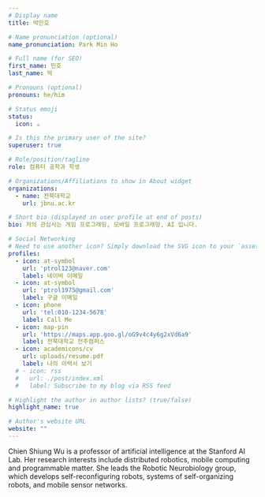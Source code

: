 ```yaml
---
# Display name
title: 박민호

# Name pronunciation (optional)
name_pronunciation: Park Min Ho

# Full name (for SEO)
first_name: 민호
last_name: 박

# Pronouns (optional)
pronouns: he/him

# Status emoji
status:
  icon: ☕️

# Is this the primary user of the site?
superuser: true

# Role/position/tagline
role: 컴퓨터 공학과 학생

# Organizations/Affiliations to show in About widget
organizations:
  - name: 전북대학교
    url: jbnu.ac.kr

# Short bio (displayed in user profile at end of posts)
bio: 저의 관심사는 게임 프로그래밍, 모바일 프로그래밍, AI 입니다.

# Social Networking
# Need to use another icon? Simply download the SVG icon to your `assets/media/icons/` folder.
profiles:
  - icon: at-symbol
    url: 'ptrol123@naver.com'
    label: 네이버 이메일
  - icon: at-symbol
    url: 'ptrol1975@gmail.com'
    label: 구글 이메일
  - icon: phone
    url: 'tel:010-1234-5678'
    label: Call Me
  - icon: map-pin
    url: 'https://maps.app.goo.gl/oG9v4c4y6g2xVd6a9'
    label: 전북대학교 전주캠퍼스
  - icon: academicons/cv
    url: uploads/resume.pdf
    label: 나의 이력서 보기
  # - icon: rss
  #   url: ./post/index.xml
  #   label: Subscribe to my blog via RSS feed

# Highlight the author in author lists? (true/false)
highlight_name: true

# Author's website URL
website: ""
---
```


Chien Shiung Wu is a professor of artificial intelligence at the Stanford AI Lab. Her research interests include
distributed robotics, mobile computing and programmable matter. She leads the Robotic Neurobiology group, which develops
self-reconfiguring robots, systems of self-organizing robots, and mobile sensor networks.
